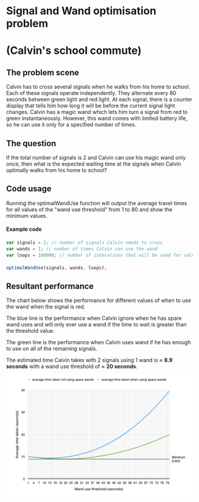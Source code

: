 # Signal and Wand optimisation problem 
# (Calvin's school commute)  

## The problem scene
Calvin has to cross several signals when he walks from his home to school. Each of these signals operate independently. They alternate every 80 seconds between green light and red light. At each signal, there is a counter display that tells him how long it will be before the current signal light changes. Calvin has a magic wand which lets him turn a signal from red to green instantaneously. However, this wand comes with limited battery life, so he can use it only for a specified number of times.

## The question
If the total number of signals is 2 and Calvin can use his magic wand only once, then what is the expected waiting time at the signals when Calvin optimally walks from his home to school?

## Code usage
Running the optimalWandUse function will output the average travel times for all values of the "wand use threshold" from 1 to 80 and show the minimum values.

#### Example code
```javascript
var signals = 2; // number of signals Calvin needs to cross
var wands = 1; // number of times Calvin can use the wand
var loops = 100000; // number of interations that will be used for calculating the average

optimalWandUse(signals, wands, loops);
```

## Resultant performance
The chart below shows the performance for different values of when to use the wand when the signal is red.

The blue line is the performance when Calvin ignore when he has spare wand uses and will only ever use a wand if the time to wait is greater than the threshold value.

The green line is the performance when Calvin uses wand if he has enough to use on all of the remaining signals.

The estimated time Calvin takes with 2 signals using 1 wand is ≈ **8.9 seconds** with a wand use threshold of  ≈ **20 seconds**.


![Optimisation chart][chart]

[chart]: https://github.com/ZackAkil/Java-Script-signal-wand-optimisation/blob/master/optimisation.chart.png "Optimisation chart"
